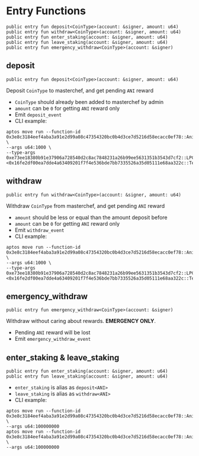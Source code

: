 # Entry Functions
```move
public entry fun deposit<CoinType>(account: &signer, amount: u64)
public entry fun withdraw<CoinType>(account: &signer, amount: u64)
public entry fun enter_staking(account: &signer, amount: u64)
public entry fun leave_staking(account: &signer, amount: u64)
public entry fun emergency_withdraw<CoinType>(account: &signer)
```

## deposit
```move
public entry fun deposit<CoinType>(account: &signer, amount: u64)
```
Deposit `CoinType` to masterchef, and get pending `ANI` reward
* `CoinType` should already been added to masterchef by admin
* `amount` can be `0` for getting `ANI` reward only
* Emit `deposit_event`
* CLI example:
```
aptos move run --function-id 0x3e8c3184eef4aba3a91e2d99a08c47354320bc0b4d3ce7d5216d58ecacc0ef78::AnimeMasterChefV1::deposit \
--args u64:1000 \
--type-args 0xe73ee18380b91e37906a728540d2c8ac7848231a26b99ee5631351b3543d7cf2::LPCoinV1::LPCoin\<0x16fe2df00ea7dde4a63409201f7f4e536bde7bb7335526a35d05111e68aa322c::TestCoinsV1::BTC,0x16fe2df00ea7dde4a63409201f7f4e536bde7bb7335526a35d05111e68aa322c::TestCoinsV1::USDT\>
```

## withdraw
```move
public entry fun withdraw<CoinType>(account: &signer, amount: u64)
```
Withdraw `CoinType` from masterchef, and get pending `ANI` reward
* `amount` should be less or equal than the amount deposit before
* `amount` can be `0` for getting `ANI` reward only
* Emit `withdraw_event`
* CLI example:
```
aptos move run --function-id 0x3e8c3184eef4aba3a91e2d99a08c47354320bc0b4d3ce7d5216d58ecacc0ef78::AnimeMasterChefV1::withdraw \
--args u64:1000 \
--type-args 0xe73ee18380b91e37906a728540d2c8ac7848231a26b99ee5631351b3543d7cf2::LPCoinV1::LPCoin\<0x16fe2df00ea7dde4a63409201f7f4e536bde7bb7335526a35d05111e68aa322c::TestCoinsV1::BTC,0x16fe2df00ea7dde4a63409201f7f4e536bde7bb7335526a35d05111e68aa322c::TestCoinsV1::USDT\>
```

## emergency_withdraw
```move
public entry fun emergency_withdraw<CoinType>(account: &signer)
```
Withdraw without caring about rewards. **EMERGENCY ONLY**.
* Pending `ANI` reward will be lost
* Emit `emergency_withdraw_event`

## enter_staking & leave_staking
```move
public entry fun enter_staking(account: &signer, amount: u64)
public entry fun leave_staking(account: &signer, amount: u64)
```
* `enter_staking` is alias as `deposit<ANI>`
* `leave_staking` is alias as `withdraw<ANI>`
* CLI example:
```
aptos move run --function-id 0x3e8c3184eef4aba3a91e2d99a08c47354320bc0b4d3ce7d5216d58ecacc0ef78::AnimeMasterChefV1::enter_staking \
--args u64:100000000
aptos move run --function-id 0x3e8c3184eef4aba3a91e2d99a08c47354320bc0b4d3ce7d5216d58ecacc0ef78::AnimeMasterChefV1::leave_staking \
--args u64:100000000
```